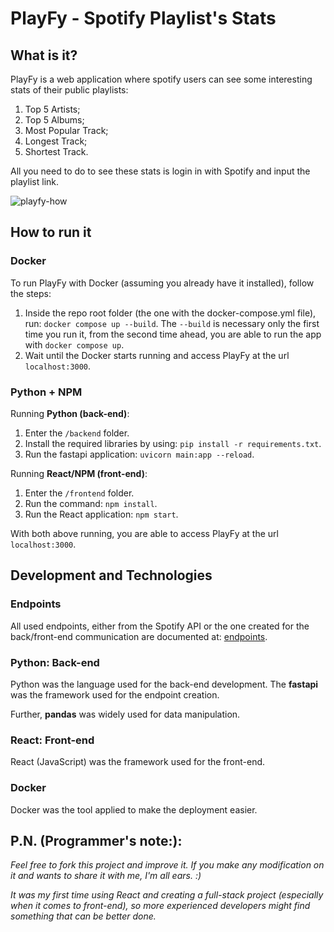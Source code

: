 # PlayFy - Spotify Playlist's Stats

## What is it?

PlayFy is a web application where spotify users can see some interesting stats of their public playlists:

1. Top 5 Artists;
1. Top 5 Albums;
1. Most Popular Track;
1. Longest Track;
1. Shortest Track.

All you need to do to see these stats is login in with Spotify and input the playlist link.

![playfy-how](./media/playfy.gif)

## How to run it

### Docker

To run PlayFy with Docker (assuming you already have it installed), follow the steps:

1. Inside the repo root folder (the one with the docker-compose.yml file), run: `docker compose up --build`. The `--build` is necessary only the first time you run it, from the second time ahead, you are able to run the app with `docker compose up`.
1. Wait until the Docker starts running and access PlayFy at the url `localhost:3000`.

### Python + NPM

Running **Python (back-end)**:

1. Enter the `/backend` folder.
1. Install the required libraries by using: `pip install -r requirements.txt`.
1. Run the fastapi application: `uvicorn main:app --reload`.

Running **React/NPM (front-end)**:

1. Enter the `/frontend` folder.
1. Run the command: `npm install`.
1. Run the React application: `npm start`.

With both above running, you are able to access PlayFy at the url `localhost:3000`.

## Development and Technologies

### Endpoints

All used endpoints, either from the Spotify API or the one created for the back/front-end communication are documented at: [endpoints](https://github.com/victorleaoo/Spotify-Playlists-WebApp/blob/main/endpoints.ipynb).

### Python: Back-end

Python was the language used for the back-end development. The **fastapi** was the framework used for the endpoint creation.

Further, **pandas** was widely used for data manipulation.

### React: Front-end

React (JavaScript) was the framework used for the front-end.

### Docker

Docker was the tool applied to make the deployment easier.

## P.N. (Programmer's note:):

*Feel free to fork this project and improve it. If you make any modification on it and wants to share it with me, I'm all ears. :)*

*It was my first time using React and creating a full-stack project (especially when it comes to front-end), so more experienced developers might find something that can be better done.*